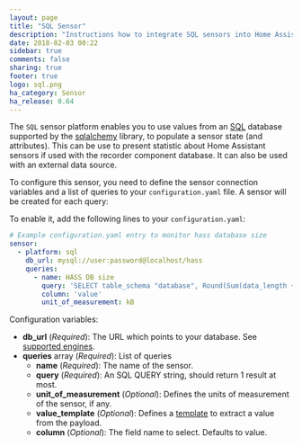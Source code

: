 ```yaml
---
layout: page
title: "SQL Sensor"
description: "Instructions how to integrate SQL sensors into Home Assistant."
date: 2018-02-03 00:22
sidebar: true
comments: false
sharing: true
footer: true
logo: sql.png
ha_category: Sensor
ha_release: 0.64
---
```



The `SQL` sensor platform enables you to use values from an [SQL](https://en.wikipedia.org/wiki/SQL) database supported by the [sqlalchemy](https://www.sqlalchemy.org) library, to populate a sensor state (and attributes).
This can be use to present statistic about Home Assistant sensors if used with the recorder component database. It can also be used with an external data source.

To configure this sensor, you need to define the sensor connection variables and a list of queries to  your `configuration.yaml` file. A sensor will be created for each query:

To enable it, add the following lines to your `configuration.yaml`:

```yaml
# Example configuration.yaml entry to monitor hass database size
sensor:
  - platform: sql
    db_url: mysql://user:password@localhost/hass
    queries:
      - name: HASS DB size
        query: 'SELECT table_schema "database", Round(Sum(data_length + index_length) / 1024, 1) "value" FROM information_schema.tables WHERE table_schema="hass" GROUP BY table_schema;'
        column: 'value'
        unit_of_measurement: kB
```

Configuration variables:

- **db_url** (*Required*): The URL which points to your database. See [supported engines](/components/recorder/#custom-database-engines).
- **queries** array (*Required*): List of queries
  - **name** (*Required*): The name of the sensor.
  - **query** (*Required*): An SQL QUERY string, should return 1 result at most.
  - **unit_of_measurement** (*Optional*): Defines the units of measurement of the sensor, if any.
  - **value_template** (*Optional*): Defines a [template](/docs/configuration/templating/#processing-incoming-data) to extract a value from the payload.
  - **column** (*Optional*): The field name to select. Defaults to value.

